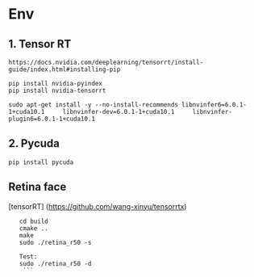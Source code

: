 # Env
## 1. Tensor RT
    https://docs.nvidia.com/deeplearning/tensorrt/install-guide/index.html#installing-pip
    
    pip install nvidia-pyindex
    pip install nvidia-tensorrt
    
    sudo apt-get install -y --no-install-recommends libnvinfer6=6.0.1-1+cuda10.1     libnvinfer-dev=6.0.1-1+cuda10.1     libnvinfer-plugin6=6.0.1-1+cuda10.1

## 2. Pycuda
    pip install pycuda
    
## Retina face

[tensorRT] (https://github.com/wang-xinyu/tensorrtx)

```mkdir build
   cd build
   cmake ..
   make
   sudo ./retina_r50 -s
   
   Test:
   sudo ./retina_r50 -d
    ```